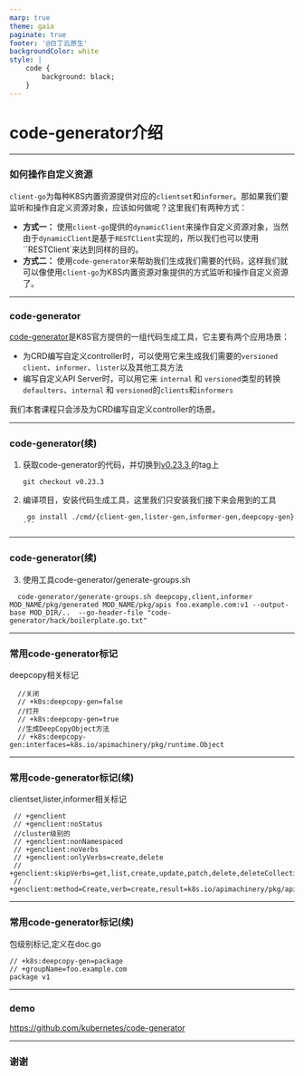 ```yaml
---
marp: true
theme: gaia
paginate: true
footer: '@白丁云原生'
backgroundColor: white
style: |
    code {
        background: black;
    }
---
```


<!--
_class: lead
-->
# code-generator介绍

---

### 如何操作自定义资源

`client-go`为每种K8S内置资源提供对应的`clientset`和`informer`。那如果我们要监听和操作自定义资源对象，应该如何做呢？这里我们有两种方式：

- **方式一：** 使用`client-go`提供的``dynamicClient``来操作自定义资源对象，当然由于``dynamicClient``是基于`RESTClient`实现的，所以我们也可以使用``RESTClient`来达到同样的目的。
- **方式二：** 使用`code-generator`来帮助我们生成我们需要的代码，这样我们就可以像使用`client-go`为K8S内置资源对象提供的方式监听和操作自定义资源了。

---
### code-generator

[code-generator](https://github.com/kubernetes/code-generator)是K8S官方提供的一组代码生成工具，它主要有两个应用场景：

- 为CRD编写自定义controller时，可以使用它来生成我们需要的`versioned client`、`informer`、`lister`以及其他工具方法
- 编写自定义API Server时，可以用它来 `internal` 和 `versioned`类型的转换`defaulters`、`internal` 和 `versioned`的`clients`和`informers`

我们本套课程只会涉及为CRD编写自定义controller的场景。

---

### code-generator(续)

1. 获取code-generator的代码，并切换到[v0.23.3 ](https://github.com/kubernetes/code-generator/releases/tag/v0.23.3)的tag上

   ```shell
   git checkout v0.23.3
   ```

2. 编译项目，安装代码生成工具，这里我们只安装我们接下来会用到的工具

   ```shell
    go install ./cmd/{client-gen,lister-gen,informer-gen,deepcopy-gen}   ```
    ```
---

### code-generator(续)

3. 使用工具code-generator/generate-groups.sh

```
  code-generator/generate-groups.sh deepcopy,client,informer MOD_NAME/pkg/generated MOD_NAME/pkg/apis foo.example.com:v1 --output-base MOD_DIR/..  --go-header-file "code-generator/hack/boilerplate.go.txt"
```

---

### 常用code-generator标记

deepcopy相关标记

      //关闭
      // +k8s:deepcopy-gen=false
      //打开
      // +k8s:deepcopy-gen=true
      //生成DeepCopyObject方法
      // +k8s:deepcopy-gen:interfaces=k8s.io/apimachinery/pkg/runtime.Object

---
     
### 常用code-generator标记(续)
clientset,lister,informer相关标记

     // +genclient
     // +genclient:noStatus
     //cluster级别的
     // +genclient:nonNamespaced
     // +genclient:noVerbs
     // +genclient:onlyVerbs=create,delete
     // +genclient:skipVerbs=get,list,create,update,patch,delete,deleteCollection,watch
     // +genclient:method=Create,verb=create,result=k8s.io/apimachinery/pkg/apis/meta/v1.Status

---

### 常用code-generator标记(续)
包级别标记,定义在doc.go

```
// +k8s:deepcopy-gen=package
// +groupName=foo.example.com
package v1
```

---

### demo


https://github.com/kubernetes/code-generator

---
<!--
_class: lead
-->

### 谢谢
